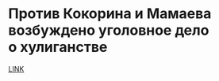 # Против Кокорина и Мамаева возбуждено уголовное дело о хулиганстве



[LINK](https://varlamov.ru/3128760.html)
